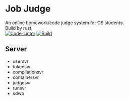 # Job Judge
An online homework/code judge system for CS students.  
Build by rust.  
[![Code-Linter](https://github.com/kadds/Job-Judge/actions/workflows/lint.yaml/badge.svg)](https://github.com/kadds/Job-Judge/actions/workflows/lint.yaml) 
[![Build](https://github.com/kadds/Job-Judge/actions/workflows/build.yaml/badge.svg)](https://github.com/kadds/Job-Judge/actions/workflows/build.yaml)

## Server
* usersvr
* tokensvr
* compilationsvr
* containersvr
* judgesvr
* runsvr
* sdwp